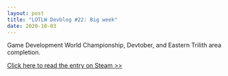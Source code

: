 ```yaml
---
layout: post
title: "LOTLW Devblog #22: Big week"
date: 2020-10-03
---
```


Game Development World Championship, Devtober, and Eastern Trilith area completion.

[Click here to read the entry on Steam >>](https://steamcommunity.com/games/1097560/announcements/detail/2767982326152150904)

